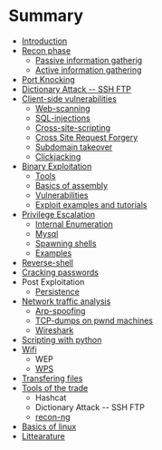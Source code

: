 # Summary

* [Introduction](README.md)
* [Recon phase](scanning.md)
   * [Passive information gatherig](passive_information_gatherig.md)
   * [Active information gathering](active_information_gathering.md)
* [Port Knocking](port_knocking.md)
* [Dictionary Attack -- SSH FTP](dictionary_attack_--_ssh_ftp.md)
* [Client-side vulnerabilities](web-services.md)
   * [Web-scanning](web-scanning.md)
   * [SQL-injections](sql-injections.md)
   * [Cross-site-scripting](cross-site-scripting.md)
   * [Cross Site Request Forgery](cross_site_request_forgery.md)
   * [Subdomain takeover](subdomain_takeover.md)
   * [Clickjacking](clickjacking.md)
* [Binary Exploitation](binary_exploitation2.md)
   * [Tools](tools.md)
   * [Basics of assembly](binary_exploitation.md)
   * [Vulnerabilities](vulnerabilities.md)
   * [Exploit examples and tutorials](exploit_examples_and_tutorials.md)
* [Privilege Escalation](privilege_escalation.md)
   * [Internal Enumeration](internal_enumeration.md)
   * [Mysql](mysql.md)
   * [Spawning shells](spawning_shells.md)
   * [Examples](examples.md)
* [Reverse-shell](reverse-shell.md)
* [Cracking passwords](cracking_passwords.md)
* Post Exploitation
   * [Persistence](persistence.md)
* [Network traffic analysis](network_traffic.md)
   * [Arp-spoofing](arp-spoofing.md)
   * [TCP-dumps on pwnd machines](tcp-dumps_on_pwnd_machines.md)
   * [Wireshark](wireshark.md)
* [Scripting with python](scripting_with_python.md)
* [Wifi](wifi.md)
   * WEP
   * [WPS](wps.md)
* [Transfering files](transfering_files.md)
* [Tools of the trade](tools_of_the_trade.md)
   * Hashcat
   * Dictionary Attack -- SSH FTP
   * [recon-ng](recon-ng.md)
* [Basics of linux](basics_of_linux.md)
* [Littearature](littearature.md)

